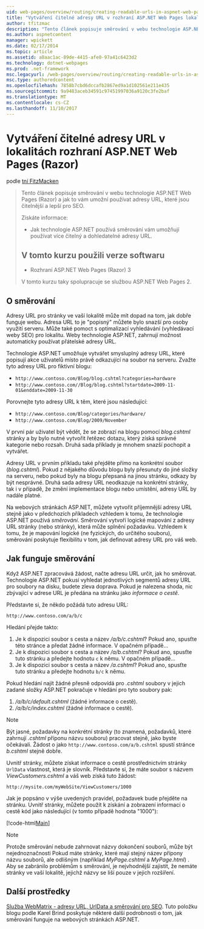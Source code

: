 ```yaml
---
uid: web-pages/overview/routing/creating-readable-urls-in-aspnet-web-pages-sites
title: "Vytváření čitelné adresy URL v rozhraní ASP.NET Web Pages lokalit (Razor) | Microsoft Docs"
author: tfitzmac
description: "Tento článek popisuje směrování v webu technologie ASP.NET Web Pages (Razor) a jak to vám umožní používat adresy URL, které jsou čitelnější a lepší pro SEO. Co budete..."
ms.author: aspnetcontent
manager: wpickett
ms.date: 02/17/2014
ms.topic: article
ms.assetid: a8aac1ac-89de-4415-afe0-97a41c6423d2
ms.technology: dotnet-webpages
ms.prod: .net-framework
msc.legacyurl: /web-pages/overview/routing/creating-readable-urls-in-aspnet-web-pages-sites
msc.type: authoredcontent
ms.openlocfilehash: 7858b7cbd6dccafb2867ed9a1d102561e211e435
ms.sourcegitcommit: 9a9483aceb34591c97451997036a9120c3fe2baf
ms.translationtype: MT
ms.contentlocale: cs-CZ
ms.lasthandoff: 11/10/2017
---
```

<a name="creating-readable-urls-in-aspnet-web-pages-razor-sites"></a>Vytváření čitelné adresy URL v lokalitách rozhraní ASP.NET Web Pages (Razor)
====================
podle [tní FitzMacken](https://github.com/tfitzmac)

> Tento článek popisuje směrování v webu technologie ASP.NET Web Pages (Razor) a jak to vám umožní používat adresy URL, které jsou čitelnější a lepší pro SEO.
> 
> Získáte informace:
> 
> - Jak technologie ASP.NET používá směrování vám umožňují používat více čitelný a dohledatelné adresy URL.
>   
> 
> ## <a name="software-versions-used-in-the-tutorial"></a>V tomto kurzu použili verze softwaru
> 
> 
> - Rozhraní ASP.NET Web Pages (Razor) 3
>   
> 
> V tomto kurzu taky spolupracuje se službou ASP.NET Web Pages 2.


## <a name="about-routing"></a>O směrování

Adresy URL pro stránky ve vaší lokalitě může mít dopad na tom, jak dobře funguje webu. Adresa URL to je &quot;popisný&quot; můžete bylo snazší pro osoby využití serveru. Může také pomoct s optimalizací vyhledávání (vyhledávací weby SEO) pro lokalitu. Weby technologie ASP.NET, zahrnují možnost automaticky používat přátelské adresy URL.

Technologie ASP.NET umožňuje vytvářet smysluplný adresy URL, které popisují akce uživatelů místo právě odkazující na soubor na serveru. Zvažte tyto adresy URL pro fiktivní blogu:

- `http://www.contoso.com/Blog/blog.cshtml?categories=hardware`
- `http://www.contoso.com//Blog/blog.cshtml?startdate=2009-11-01&enddate=2009-11-30`

Porovnejte tyto adresy URL k těm, které jsou následující:

- `http://www.contoso.com/Blog/categories/hardware/`
- `http://www.contoso.com/Blog/2009/November`

V první pár uživatel být vědět, že se zobrazí na blogu pomocí *blog.cshtml* stránky a by bylo nutné vytvořit řetězec dotazu, který získá správné kategorie nebo rozsah. Druhá sada příklady je mnohem snazší pochopit a vytvářet.

Adresy URL v prvním příkladu také přejděte přímo na konkrétní soubor (*blog.cshtml*). Pokud z nějakého důvodu blogu byly přesunuty do jiné složky na serveru, nebo pokud byly na blogu přepsaná na jinou stránku, odkazy by být nesprávné. Druhá sada adresy URL neodkazuje na konkrétní stránky, tak i v případě, že změní implementace blogu nebo umístění, adresy URL by nadále platné.

Na webových stránkách ASP.NET, můžete vytvořit příjemnější adresy URL stejně jako v předchozích příkladech vzhledem k tomu, že technologie ASP.NET používá *směrování*. Směrování vytvoří logické mapování z adresy URL stránky (nebo stránky), která může splnění požadavku. Vzhledem k tomu, že je mapování logické (ne fyzických, do určitého souboru), směrování poskytuje flexibilitu v tom, jak definovat adresy URL pro váš web.

## <a name="how-routing-works"></a>Jak funguje směrování

Když ASP.NET zpracovává žádost, načte adresu URL určit, jak ho směrovat. Technologie ASP.NET pokusí vyhledat jednotlivých segmentů adresy URL pro soubory na disku, budete zleva doprava. Pokud je nalezena shoda, nic zbývající v adrese URL je předána na stránku jako *informace o cestě*.

Představte si, že někdo požádá tuto adresu URL:

`http://www.contoso.com/a/b/c`

Hledání přejde takto:

1. Je k dispozici soubor s cesta a název */a/b/c.cshtml*? Pokud ano, spusťte této stránce a předat žádné informace. V opačném případě...
2. Je k dispozici soubor s cesta a název */a/b.cshtml*? Pokud ano, spusťte tuto stránku a předejte hodnotu `c` k němu. V opačném případě...
3. Je k dispozici soubor s cesta a název */a.cshtml*? Pokud ano, spusťte tuto stránku a předejte hodnotu `b/c` k němu.

Pokud hledání najít žádné přesně odpovídá pro *.cshtml* soubory v jejich zadané složky ASP.NET pokračuje v hledání pro tyto soubory pak:

1. */a/b/c/default.cshtml* (žádné informace o cestě).
2. */a/b/c/index.cshtml* (žádné informace o cestě).

> [!NOTE]
> Být jasné, požadavky na konkrétní stránky (to znamená, požadavků, které zahrnují *.cshtml* příponu názvu souboru) pracovat stejně, jako byste očekávali. Žádost o jako `http://www.contoso.com/a/b.cshtml` spustí stránce *b.cshtml* stejně dobře.


Uvnitř stránky, můžete získat informace o cestě prostřednictvím stránky `UrlData` vlastnost, která je slovník. Představte si, že máte soubor s názvem *ViewCustomers.cshtml* a váš web získá tuto žádost:

`http://mysite.com/myWebSite/ViewCustomers/1000`

Jak je popsáno v výše uvedených pravidel, požadavek bude přejděte na stránku. Uvnitř stránky, můžete použít k získání a zobrazení informací o cestě kód jako následující (v tomto případě hodnota &quot;1000&quot;):

[!code-html[Main](creating-readable-urls-in-aspnet-web-pages-sites/samples/sample1.html)]

> [!NOTE]
> Protože směrování nebude zahrnovat názvy dokončení souborů, může být nejednoznačnosti Pokud máte stránky, které mají stejný název přípony názvu souborů, ale odlišným (například *MyPage.cshtml* a *MyPage.html*) . Aby se zabránilo problémům s směrování, je nejvhodnější zajistit, že nemáte stránky ve vaší lokalitě, jejichž názvy se liší pouze v jejich rozšíření.


<a id="Additional_Resources"></a>
## <a name="additional-resources"></a>Další prostředky

[Služba WebMatrix - adresy URL, UrlData a směrování pro SEO](http://www.mikesdotnetting.com/Article/165/WebMatrix-URLs-UrlData-and-Routing-for-SEO). Tuto položku blogu podle Karel Brind poskytuje některé další podrobnosti o tom, jak směrování funguje na webových stránkách ASP.NET.
